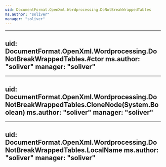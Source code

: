 ```yaml
---
uid: DocumentFormat.OpenXml.Wordprocessing.DoNotBreakWrappedTables
ms.author: "soliver"
manager: "soliver"
---
```


---
uid: DocumentFormat.OpenXml.Wordprocessing.DoNotBreakWrappedTables.#ctor
ms.author: "soliver"
manager: "soliver"
---

---
uid: DocumentFormat.OpenXml.Wordprocessing.DoNotBreakWrappedTables.CloneNode(System.Boolean)
ms.author: "soliver"
manager: "soliver"
---

---
uid: DocumentFormat.OpenXml.Wordprocessing.DoNotBreakWrappedTables.LocalName
ms.author: "soliver"
manager: "soliver"
---
